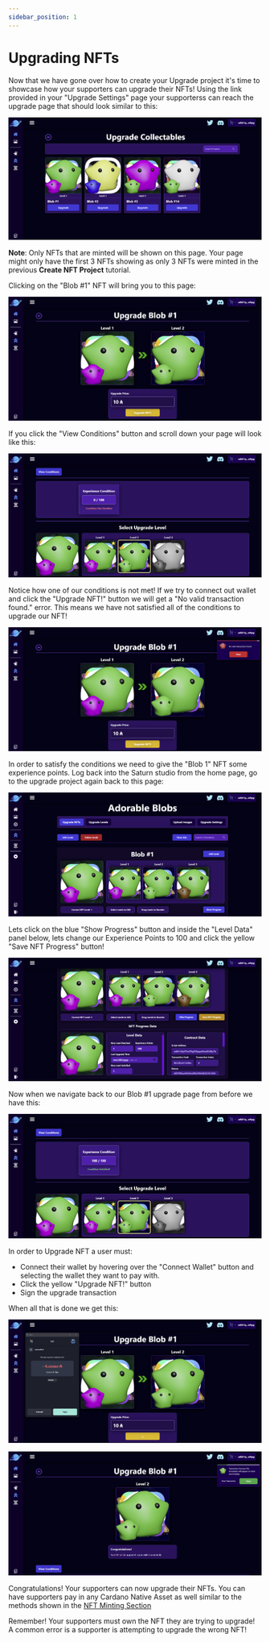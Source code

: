 ```yaml
---
sidebar_position: 1
---
```


# Upgrading NFTs

Now that we have gone over how to create your Upgrade project it's time to showcase how your supporters can upgrade their NFTs! Using the link provided in your "Upgrade Settings" page your supporterss can reach the upgrade page that should look similar to this:

![Upgrade Page](/img/upgrade-projects/upgrade-nfts/upgrade-nfts/upgrade-nfts-page.png)

**Note**: Only NFTs that are minted will be shown on this page. Your page might only have the first 3 NFTs showing as only 3 NFTs were minted in the previous **Create NFT Project** tutorial.

Clicking on the "Blob #1" NFT will bring you to this page:

![Upgrade NFT 1](/img/upgrade-projects/upgrade-nfts/upgrade-nfts/upgrade-nft-1.png)

If you click the "View Conditions" button and scroll down your page will look like this:

![Upgrade NFT 2](/img/upgrade-projects/upgrade-nfts/upgrade-nfts/upgrade-nft-2.png)

Notice how one of our conditions is not met! If we try to connect out wallet and click the "Upgrade NFT!" button we will get a "No valid transaction found." error. This means we have not satisfied all of the conditions to upgrade our NFT!

![Upgrade NFT 3](/img/upgrade-projects/upgrade-nfts/upgrade-nfts/upgrade-nft-3.png)

In order to satisfy the conditions we need to give the "Blob 1" NFT some experience points. Log back into the Saturn studio from the home page, go to the upgrade project again back to this page:

![Upgrade NFT Progress](/img/upgrade-projects/upgrade-nfts/upgrade-nfts/upgrade-nft-page-progress.png)

Lets click on the blue "Show Progress" button and inside the "Level Data" panel below, lets change our Experience Points to 100 and click the yellow "Save NFT Progress" button!

![Upgrade NFT Progress 2](/img/upgrade-projects/upgrade-nfts/upgrade-nfts/upgrade-nft-page-progress-2.png)

Now when we navigate back to our Blob #1 upgrade page from before we have this:

![Upgrade NFT Condition Success](/img/upgrade-projects/upgrade-nfts/upgrade-nfts/upgrade-nft-condition-success.png)

In order to Upgrade NFT a user must:

-   Connect their wallet by hovering over the "Connect Wallet" button and selecting the wallet they want to pay with.
-   Click the yellow "Upgrade NFT!" button
-   Sign the upgrade transaction

When all that is done we get this:

![Upgrade NFT Sign Transaction](/img/upgrade-projects/upgrade-nfts/upgrade-nfts/sign-upgrade-nft-transaction.png)

![Upgrade NFT Success](/img/upgrade-projects/upgrade-nfts/upgrade-nfts/sign-upgrade-nft-transaction-success.png)

Congratulations! Your supporters can now upgrade their NFTs. You can have supporters pay in any Cardano Native Asset as well similar to the methods shown in the [NFT Minting Section](/docs/nft-projects/minting-nfts/multi-asset-mints.md)

Remember! Your supporters must own the NFT they are trying to upgrade! A common error is a supporter is attempting to upgrade the wrong NFT!
